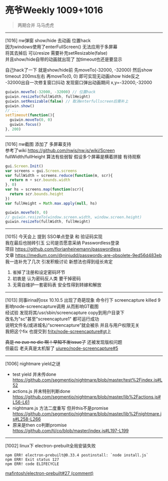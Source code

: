 # 亮爷Weekly 1009+1016

> 两期合并 马马虎虎

---

[1016] nw弹窗 show/hide 去动画 位置hack  
因为windows使用了enterFullScreen() 无法应用于多屏幕  
将其去掉后 可以resize 需要补充setResizable(false)  
并且show/hide自带的动画就出现了 加timeout也还是要显示

自己hack了一下 就是show/hide前 先moveTo(-32000, -32000) 然后show  
timeout 200ms左右 再moveTo(0, 0) 即可实现无动画show hide反之  
-32000出自一次修复窗口抖动 发现窗口弹出动画期间 x,y=-32000,-32000

```js
guiwin.moveTo(-32000, -32000) // 位置hack
guiwin.resizeTo(fullWidth, fullHeight)
guiwin.setResizable(false) // 取消enterfullscreen后需补上
guiwin.show()
// ...
setTimeout(function(){
  guiwin.moveTo(0, 0)
  guiwin.focus()
}, 200)
```

---

[1016] nw截图 添加了 多屏幕支持  
参考了wiki https://github.com/nwjs/nw.js/wiki/Screen  
fullWidth/fullHeight 算法有些弱智 假设多个屏幕是横着拼接 有待观察

```js
gui.Screen.Init()
var screens = gui.Screen.screens
var fullWidth = screens.reduce(function(m, scr){
  return m + scr.bounds.width
}, 0)
var hs = screens.map(function(scr){
  return scr.bounds.height
})
var fullHeight = Math.max.apply(null, hs)

guiwin.moveTo(0, 0)
// guiwin.resizeTo(window.screen.width, window.screen.height)
guiwin.resizeTo(fullWidth, fullHeight)
```

---

[1015] 今天会上 提到 SSO单点登录 和 验证码实现  
我在最后也抛砖引玉 公司是否愿意采纳 Passwordless登录  
项目 https://github.com/florianheinemann/passwordless   
文章 https://medium.com/@ninjudd/passwords-are-obsolete-9ed56d483eb  
我一连补充了几次 引发积极讨论 新想法也得到组长肯定

1. 省掉了注册和设定密码环节
2. 初衷是 认为密码反人类 要干掉密码
3. 无需自维护一套密码表 安全性得到转嫁和解放

---

[1013] 同事irina的osx 10.10.5 出现了奇葩现象 命令行下 screencapture killed 9  
影响node-screencapture调用 从而影响GT截图  
经试验 发现将其/usr/sbin/screencapture copy到用户目录下  
改名为"sc"甚至"screencapture1" 都可运行成功  
说明文件名(或进城名)“screencapture”就会被杀 并且与用户权限无关  
我把这个fix 也提交到 [fritx/node-screencapture#gt](https://github.com/fritx/node-screencapture/tree/gt)上

~~真是 no zuo no die 啊！早知不发issue了~~ 还被发现版权问题  
但最后 老夫真是太机智了 [uiureo/node-screencapture#5](https://github.com/uiureo/node-screencapture/issues/5)

---

[1006] nightmare yield之谜
- test yield 并未传done https://github.com/segmentio/nightmare/blob/master/test%2Findex.js#L52
- actions.js 并未特别判断done https://github.com/segmentio/nightmare/blob/master/lib%2Factions.js#L56-L61
- nightmare.js 方法二度重写 但并this不是promise https://github.com/segmentio/nightmare/blob/master/lib%2Fnightmare.js#L258-L266
- 原来是then co判断promise https://github.com/tj/co/blob/master/index.js#L197-L199

---

[1002] linux下 electron-prebuilt全局安装失败  

```plain
npm ERR! electron-prebuilt@0.33.4 postinstall: `node install.js`
npm ERR! Exit status 127
npm ERR! code ELIFECYCLE
```

[mafintosh/electron-prebuilt#27 (comment)](https://github.com/mafintosh/electron-prebuilt/issues/27#issuecomment-105617789)
